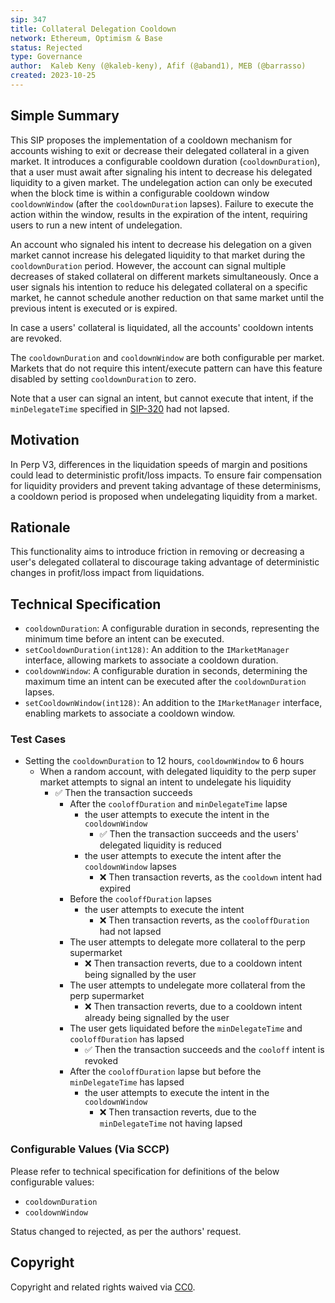 ```yaml
---
sip: 347
title: Collateral Delegation Cooldown
network: Ethereum, Optimism & Base
status: Rejected
type: Governance
author:  Kaleb Keny (@kaleb-keny), Afif (@aband1), MEB (@barrasso)
created: 2023-10-25
---
```


<!--You can leave these HTML comments in your merged SIP and delete the visible duplicate text guides, they will not appear and may be helpful to refer to if you edit it again. This is the suggested template for new SIPs. Note that an SIP number will be assigned by an editor. When opening a pull request to submit your SIP, please use an abbreviated title in the filename, `sip-draft_title_abbrev.md`. The title should be 44 characters or less.-->

## Simple Summary

<!--"If you can't explain it simply, you don't understand it well enough." Simply describe the outcome the proposed changes intends to achieve. This should be non-technical and accessible to a casual community member.-->

This SIP proposes the implementation of a cooldown mechanism for accounts wishing to exit or decrease their delegated collateral in a given market. It introduces a configurable cooldown duration (`cooldownDuration`), that a user must await after signaling his intent to decrease his delegated liquidity to a given market. The undelegation action can only be executed  when the block time is within a configurable cooldown window `cooldownWindow` (after the `cooldownDuration` lapses). Failure to execute the action within the window, results in the expiration of the intent, requiring users to run a new intent of undelegation.

An account who signaled his intent to decrease his delegation on a given market cannot increase his delegated liquidity to that market during the `cooldownDuration` period. However, the account can signal multiple decreases of staked collateral on different markets simultaneously. Once a user signals his intention to reduce his delegated collateral on a specific market, he cannot schedule another reduction on that same market until the previous intent is executed or is expired.

In case a users' collateral is liquidated, all the accounts' cooldown intents are revoked.

The `cooldownDuration` and `cooldownWindow`  are both configurable per market. Markets that do not require this intent/execute pattern can have this feature disabled by setting `cooldownDuration` to zero. 

Note that a user can signal an intent, but cannot execute that intent, if the `minDelegateTime` specified in [SIP-320](https://sips.synthetix.io/sips/sip-320/) had not lapsed.

## Motivation

<!--This is the problem statement. This is the *why* of the SIP. It should clearly explain *why* the current state of the protocol is inadequate.  It is critical that you explain *why* the change is needed, if the SIP proposes changing how something is calculated, you must address *why* the current calculation is inaccurate or wrong. This is not the place to describe how the SIP will address the issue!-->

In Perp V3, differences in the liquidation speeds of margin and positions could lead to deterministic profit/loss impacts. To ensure fair compensation for liquidity providers and prevent taking advantage of these determinisms, a cooldown period is proposed when undelegating liquidity from a market.

## Rationale

<!--This is where you explain the reasoning behind how you propose to solve the problem. Why did you propose to implement the change in this way, what were the considerations and trade-offs. The rationale fleshes out what motivated the design and why particular design decisions were made. It should describe alternate designs that were considered and related work. The rationale may also provide evidence of consensus within the community, and should discuss important objections or concerns raised during discussion.-->

This functionality aims to introduce friction in removing or decreasing a user's delegated collateral to discourage taking advantage of deterministic changes in profit/loss impact from liquidations.

## Technical Specification

<!--The technical specification should outline the public API of the changes proposed. That is, changes to any of the interfaces Synthetix currently exposes or the creations of new ones.-->

- `cooldownDuration`: A configurable duration in seconds, representing the minimum time before an intent can be executed.
- `setCooldownDuration(int128)`: An addition to the `IMarketManager` interface, allowing markets to associate a cooldown duration.
- `cooldownWindow`: A configurable duration in seconds, determining the maximum time an intent can be executed after the `cooldownDuration` lapses.
- `setCooldownWindow(int128)`: An addition to the `IMarketManager` interface, enabling markets to associate a cooldown window.

### Test Cases

<!--Test cases for an implementation are mandatory for SIPs but can be included with the implementation..-->

- Setting the `cooldownDuration` to 12 hours, `cooldownWindow` to 6 hours
  - When a random account, with delegated liquidity to the perp super market attempts to signal an intent to undelegate his liquidity
    - ✅ Then the transaction succeeds
      - After the `cooloffDuration` and `minDelegateTime` lapse
        - the user attempts to execute the intent in the `cooldownWindow`
          - ✅ Then the transaction succeeds  and the users' delegated liquidity is reduced
        - the user attempts to execute the intent after the `cooldownWindow` lapses
          - ❌ Then transaction reverts, as the `cooldown` intent had expired 
      - Before the `cooloffDuration` lapses
        - the user attempts to execute the intent
          - ❌ Then transaction reverts, as the `cooloffDuration` had not lapsed
      - The user attempts to delegate more collateral to the perp supermarket
          - ❌ Then transaction reverts, due to a cooldown intent being signalled by the user
      - The user attempts to undelegate more collateral from the perp supermarket
          - ❌ Then transaction reverts, due to a cooldown intent already being signalled by the user
      - The user gets liquidated before the `minDelegateTime` and `cooloffDuration` has lapsed 
          - ✅ Then the transaction succeeds and the `cooloff` intent is revoked
      - After the `cooloffDuration` lapse but before the `minDelegateTime` has lapsed
        - the user attempts to execute the intent in the `cooldownWindow`
          - ❌ Then transaction reverts, due to the `minDelegateTime` not having lapsed


### Configurable Values (Via SCCP)

<!--Please list all values configurable via SCCP under this implementation.-->

Please refer to technical specification for definitions of the below configurable values:
- `cooldownDuration` 
- `cooldownWindow` 

Status changed to rejected, as per the authors' request.

## Copyright

Copyright and related rights waived via [CC0](https://creativecommons.org/publicdomain/zero/1.0/).
